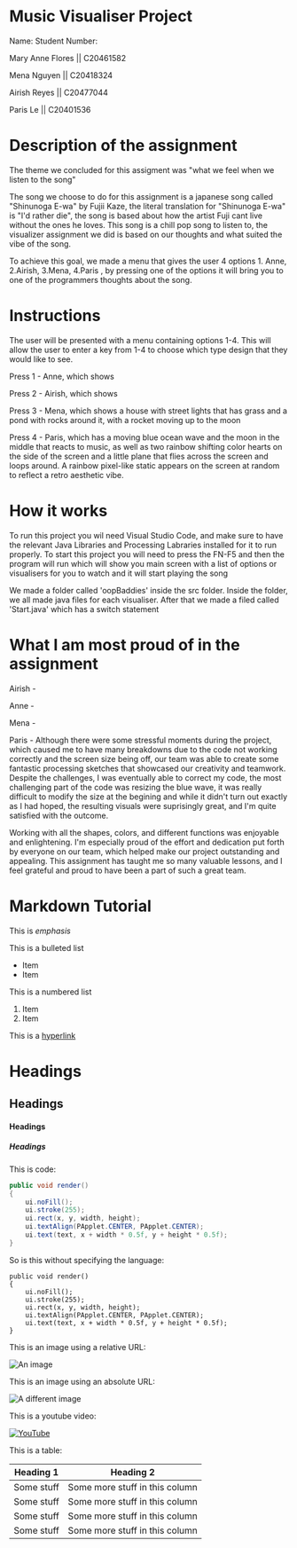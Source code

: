 # Music Visualiser Project

Name:			Student Number:  

Mary Anne Flores || C20461582

Mena Nguyen		 || C20418324

Airish Reyes	 || C20477044

Paris Le		 || C20401536



# Description of the assignment

The theme we concluded for this assigment was "what we feel when we listen to the song" 


The song we choose to do for this assignment is a japanese song called "Shinunoga E-wa" by Fujii Kaze, the literal translation for "Shinunoga E-wa" is "I'd rather die", the song is based about how the artist Fuji cant live without the ones he loves. This song is a chill pop song to listen to, the visualizer assignment we did is based on our thoughts and what suited the vibe of the song.


To achieve this goal, we made a menu that gives the user 4 options 1. Anne, 2.Airish, 3.Mena, 4.Paris , by pressing one of the options it will bring you to one of the programmers thoughts about the song. 


# Instructions

The user will be presented with a menu containing options 1-4. This will allow the user to enter a key from 1-4 to choose which type design that they would like to see.

Press 1 - Anne, which shows 

Press 2 - Airish, which shows

Press 3 - Mena, which shows a house with street lights that has grass and a pond with rocks around it, with a rocket moving up to the moon

Press 4 - Paris, which has a moving blue ocean wave and the moon in the middle that reacts to music, as well as two rainbow shifting color hearts on the side of the screen and a little plane that flies across the screen and loops around. A rainbow pixel-like static appears on the screen at random to reflect a retro aesthetic vibe. 

# How it works

To run this project you wil need Visual Studio Code, and make sure to have the relevant Java Libraries and Processing Labraries installed for it to run
properly. To start this project you will need to press the FN-F5 and then the program will run which will show you main screen with a list of options
or visualisers for you to watch and it will start playing the song

We made a folder called 'oopBaddies' inside the src folder. Inside the folder, we all made java files for each visualiser. After that we made a
filed called 'Start.java' which has a switch statement 


# What I am most proud of in the assignment

Airish - 

Anne - 

Mena -

Paris - Although there were some stressful moments during the project, which caused me to have many breakdowns due to the code not working correctly and the screen size being off, our team was able to create some fantastic processing sketches that showcased our creativity and teamwork. Despite the challenges, I was eventually able to correct my code, the most challenging part of the code was resizing the blue wave, it was really difficult to modify the size at the begining and while it didn't turn out exactly as I had hoped, the resulting visuals were suprisingly great, and I'm quite satisfied with the outcome.

Working with all the shapes, colors, and different functions was enjoyable and enlightening. I'm especially proud of the effort and dedication put forth by everyone on our team, which helped make our project outstanding and appealing. This assignment has taught me so many valuable lessons, and I feel grateful and proud to have been a part of such a great team. 

# Markdown Tutorial

This is *emphasis*

This is a bulleted list

- Item
- Item

This is a numbered list

1. Item
1. Item

This is a [hyperlink](http://bryanduggan.org)

# Headings
## Headings
#### Headings
##### Headings

This is code:

```Java
public void render()
{
	ui.noFill();
	ui.stroke(255);
	ui.rect(x, y, width, height);
	ui.textAlign(PApplet.CENTER, PApplet.CENTER);
	ui.text(text, x + width * 0.5f, y + height * 0.5f);
}
```

So is this without specifying the language:

```
public void render()
{
	ui.noFill();
	ui.stroke(255);
	ui.rect(x, y, width, height);
	ui.textAlign(PApplet.CENTER, PApplet.CENTER);
	ui.text(text, x + width * 0.5f, y + height * 0.5f);
}
```

This is an image using a relative URL:

![An image](images/p8.png)

This is an image using an absolute URL:

![A different image](https://bryanduggandotorg.files.wordpress.com/2019/02/infinite-forms-00045.png?w=595&h=&zoom=2)

This is a youtube video:

[![YouTube](http://img.youtube.com/vi/J2kHSSFA4NU/0.jpg)](https://www.youtube.com/watch?v=J2kHSSFA4NU)

This is a table:

| Heading 1 | Heading 2 |
|-----------|-----------|
|Some stuff | Some more stuff in this column |
|Some stuff | Some more stuff in this column |
|Some stuff | Some more stuff in this column |
|Some stuff | Some more stuff in this column |
